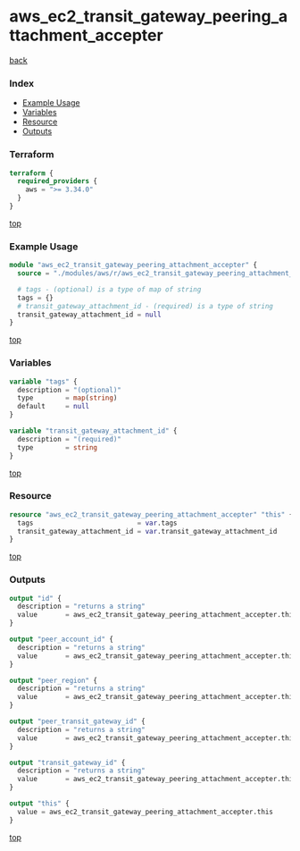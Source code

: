 # aws_ec2_transit_gateway_peering_attachment_accepter

[back](../aws.md)

### Index

- [Example Usage](#example-usage)
- [Variables](#variables)
- [Resource](#resource)
- [Outputs](#outputs)

### Terraform

```terraform
terraform {
  required_providers {
    aws = ">= 3.34.0"
  }
}
```

[top](#index)

### Example Usage

```terraform
module "aws_ec2_transit_gateway_peering_attachment_accepter" {
  source = "./modules/aws/r/aws_ec2_transit_gateway_peering_attachment_accepter"

  # tags - (optional) is a type of map of string
  tags = {}
  # transit_gateway_attachment_id - (required) is a type of string
  transit_gateway_attachment_id = null
}
```

[top](#index)

### Variables

```terraform
variable "tags" {
  description = "(optional)"
  type        = map(string)
  default     = null
}

variable "transit_gateway_attachment_id" {
  description = "(required)"
  type        = string
}
```

[top](#index)

### Resource

```terraform
resource "aws_ec2_transit_gateway_peering_attachment_accepter" "this" {
  tags                          = var.tags
  transit_gateway_attachment_id = var.transit_gateway_attachment_id
}
```

[top](#index)

### Outputs

```terraform
output "id" {
  description = "returns a string"
  value       = aws_ec2_transit_gateway_peering_attachment_accepter.this.id
}

output "peer_account_id" {
  description = "returns a string"
  value       = aws_ec2_transit_gateway_peering_attachment_accepter.this.peer_account_id
}

output "peer_region" {
  description = "returns a string"
  value       = aws_ec2_transit_gateway_peering_attachment_accepter.this.peer_region
}

output "peer_transit_gateway_id" {
  description = "returns a string"
  value       = aws_ec2_transit_gateway_peering_attachment_accepter.this.peer_transit_gateway_id
}

output "transit_gateway_id" {
  description = "returns a string"
  value       = aws_ec2_transit_gateway_peering_attachment_accepter.this.transit_gateway_id
}

output "this" {
  value = aws_ec2_transit_gateway_peering_attachment_accepter.this
}
```

[top](#index)